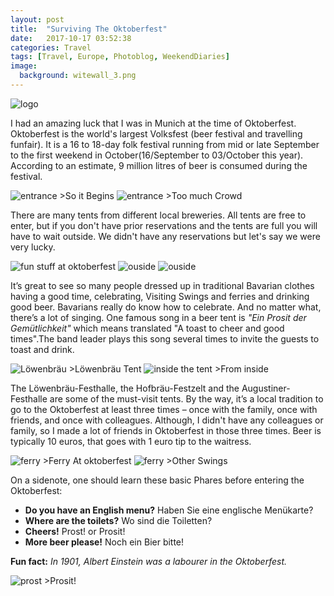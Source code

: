```yaml
---
layout: post
title:  "Surviving The Oktoberfest"
date:   2017-10-17 03:52:38
categories: Travel
tags: [Travel, Europe, Photoblog, WeekendDiaries]
image:
  background: witewall_3.png
---
```


<img src="https://i.imgur.com/B43H7pv.png" alt="logo">

I had an amazing luck that I was in Munich at the time of Oktoberfest. Oktoberfest is the world's largest Volksfest (beer festival and travelling funfair). It is a 16 to 18-day folk festival running from mid or late September to the first weekend in October(16/September to 03/October this year). According to an estimate, 9 million litres of beer is consumed during the festival. 

<img src="https://i.imgur.com/MyVKtC7.jpg" alt="entrance">
>So it Begins

<img src="https://i.imgur.com/Ar8iiAM.jpg" alt="entrance">
>Too much Crowd

There are many tents from different local breweries. All tents are free to enter, but if you don't have prior reservations and the tents are full you will have to wait outside.
We didn't have any reservations but let's say we were very lucky.

<img src="https://i.imgur.com/X9pM8Es.jpg" alt="fun stuff at oktoberfest">

<img src="https://i.imgur.com/HwGmkoI.jpg" alt="ouside">

<img src="https://i.imgur.com/L68Zf9o.jpg" alt="ouside">

It’s great to see so many people dressed up in traditional Bavarian clothes having a good time, celebrating, Visiting Swings and ferries and drinking good beer.
Bavarians really do know how to celebrate. And no matter what, there’s a lot of singing. One famous song in a beer tent is *"Ein Prosit der Gemütlichkeit"* which means translated "A toast to cheer and good times".The band leader plays this song several times to invite the guests to toast and drink.

<img src="https://i.imgur.com/yh2uY9b.jpg" alt="Löwenbräu">
>Löwenbräu Tent

<img src="https://i.imgur.com/AK8zbp8.jpg" alt="inside the tent">
>From inside

The Löwenbräu-Festhalle, the Hofbräu-Festzelt and the Augustiner-Festhalle are some of the must-visit tents. By the way, it’s a local tradition to go to the Oktoberfest at least three times – once with the family, once with friends, and once with colleagues.
Although, I didn't have any colleagues or family, so I made a lot of friends in Oktoberfest in those three times. Beer is typically 10 euros, that goes with 1 euro tip to the waitress.

<img src="https://i.imgur.com/F26YX4m.jpg" alt="ferry">
>Ferry At oktoberfest

<img src="https://i.imgur.com/jxdPsS6.jpg" alt="ferry">
>Other Swings

On a sidenote, one should learn these basic Phares before entering the Oktoberfest: 

* __Do you have an English menu?__ Haben Sie eine englische Menükarte?
* __Where are the toilets?__ Wo sind die Toiletten?
* __Cheers!__ Prost! or Prosit!
* __More beer please!__ Noch ein Bier bitte!

__Fun fact:__ *In 1901, Albert Einstein was a labourer in the Oktoberfest.*

<img src="https://i.imgur.com/p0ql6lG.jpg" alt="prost">
>Prosit!


